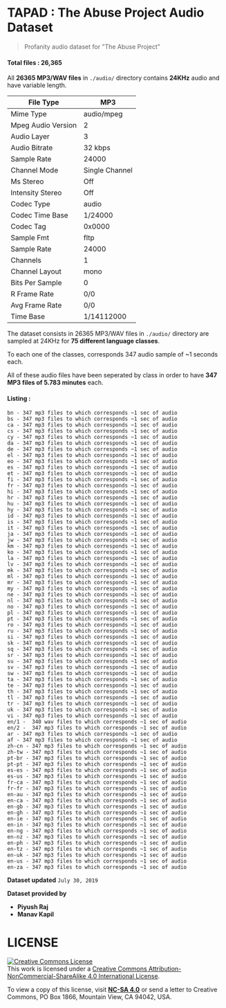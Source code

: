 # TAPAD : The Abuse Project Audio Dataset
> Profanity audio dataset for "The Abuse Project"

#### Total files : ‭26,365‬

All **26365 MP3/WAV files** in `./audio/` directory contains **24KHz** audio and have variable length.


| File Type          | MP3            |
|--------------------|----------------|
| Mime Type          | audio/mpeg     |
| Mpeg Audio Version | 2              |
| Audio Layer        | 3              |
| Audio Bitrate      | 32 kbps        |
| Sample Rate        | 24000          |
| Channel Mode       | Single Channel |
| Ms Stereo          | Off            |
| Intensity Stereo   | Off            |
| Codec Type         | audio          |
| Codec Time Base    | 1/24000        |
| Codec Tag          | 0x0000         |
| Sample Fmt         | fltp           |
| Sample Rate        | 24000          |
| Channels           | 1              |
| Channel Layout     | mono           |
| Bits Per Sample    | 0              |
| R Frame Rate       | 0/0            |
| Avg Frame Rate     | 0/0            |
| Time Base          | 1/14112000     |


The dataset consists in 26365 MP3/WAV files in `./audio/` directory are sampled at 24KHz for **75 different language classes**.

To each one of the classes, corresponds 347 audio sample of ~1 seconds each.

All of these audio files have been seperated by class in order to have **347 MP3 files of 5.783 minutes** each.

#### Listing :

```
bn - 347 mp3 files to which corresponds ~1 sec of audio
bs - 347 mp3 files to which corresponds ~1 sec of audio
ca - 347 mp3 files to which corresponds ~1 sec of audio
cs - 347 mp3 files to which corresponds ~1 sec of audio
cy - 347 mp3 files to which corresponds ~1 sec of audio
da - 347 mp3 files to which corresponds ~1 sec of audio
de - 347 mp3 files to which corresponds ~1 sec of audio
el - 347 mp3 files to which corresponds ~1 sec of audio
eo - 347 mp3 files to which corresponds ~1 sec of audio
es - 347 mp3 files to which corresponds ~1 sec of audio
et - 347 mp3 files to which corresponds ~1 sec of audio
fi - 347 mp3 files to which corresponds ~1 sec of audio
fr - 347 mp3 files to which corresponds ~1 sec of audio
hi - 347 mp3 files to which corresponds ~1 sec of audio
hr - 347 mp3 files to which corresponds ~1 sec of audio
hu - 347 mp3 files to which corresponds ~1 sec of audio
hy - 347 mp3 files to which corresponds ~1 sec of audio
id - 347 mp3 files to which corresponds ~1 sec of audio
is - 347 mp3 files to which corresponds ~1 sec of audio
it - 347 mp3 files to which corresponds ~1 sec of audio
ja - 347 mp3 files to which corresponds ~1 sec of audio
jw - 347 mp3 files to which corresponds ~1 sec of audio
km - 347 mp3 files to which corresponds ~1 sec of audio
ko - 347 mp3 files to which corresponds ~1 sec of audio
la - 347 mp3 files to which corresponds ~1 sec of audio
lv - 347 mp3 files to which corresponds ~1 sec of audio
mk - 347 mp3 files to which corresponds ~1 sec of audio
ml - 347 mp3 files to which corresponds ~1 sec of audio
mr - 347 mp3 files to which corresponds ~1 sec of audio
my - 347 mp3 files to which corresponds ~1 sec of audio
ne - 347 mp3 files to which corresponds ~1 sec of audio
nl - 347 mp3 files to which corresponds ~1 sec of audio
no - 347 mp3 files to which corresponds ~1 sec of audio
pl - 347 mp3 files to which corresponds ~1 sec of audio
pt - 347 mp3 files to which corresponds ~1 sec of audio
ro - 347 mp3 files to which corresponds ~1 sec of audio
ru - 347 mp3 files to which corresponds ~1 sec of audio
si - 347 mp3 files to which corresponds ~1 sec of audio
sk - 347 mp3 files to which corresponds ~1 sec of audio
sq - 347 mp3 files to which corresponds ~1 sec of audio
sr - 347 mp3 files to which corresponds ~1 sec of audio
su - 347 mp3 files to which corresponds ~1 sec of audio
sv - 347 mp3 files to which corresponds ~1 sec of audio
sw - 347 mp3 files to which corresponds ~1 sec of audio
ta - 347 mp3 files to which corresponds ~1 sec of audio
te - 347 mp3 files to which corresponds ~1 sec of audio
th - 347 mp3 files to which corresponds ~1 sec of audio
tl - 347 mp3 files to which corresponds ~1 sec of audio
tr - 347 mp3 files to which corresponds ~1 sec of audio
uk - 347 mp3 files to which corresponds ~1 sec of audio
vi - 347 mp3 files to which corresponds ~1 sec of audio
en/1 -  340 wav files to which corresponds ~1 sec of audio
en/2 -  347 mp3 files to which corresponds ~1 sec of audio
ar - 347 mp3 files to which corresponds ~1 sec of audio
af - 347 mp3 files to which corresponds ~1 sec of audio
zh-cn - 347 mp3 files to which corresponds ~1 sec of audio
zh-tw - 347 mp3 files to which corresponds ~1 sec of audio
pt-br - 347 mp3 files to which corresponds ~1 sec of audio
pt-pt - 347 mp3 files to which corresponds ~1 sec of audio
es-es - 347 mp3 files to which corresponds ~1 sec of audio
es-us - 347 mp3 files to which corresponds ~1 sec of audio
fr-ca - 347 mp3 files to which corresponds ~1 sec of audio
fr-fr - 347 mp3 files to which corresponds ~1 sec of audio
en-au - 347 mp3 files to which corresponds ~1 sec of audio
en-ca - 347 mp3 files to which corresponds ~1 sec of audio
en-gb - 347 mp3 files to which corresponds ~1 sec of audio
en-gh - 347 mp3 files to which corresponds ~1 sec of audio
en-ie - 347 mp3 files to which corresponds ~1 sec of audio
en-in - 347 mp3 files to which corresponds ~1 sec of audio
en-ng - 347 mp3 files to which corresponds ~1 sec of audio
en-nz - 347 mp3 files to which corresponds ~1 sec of audio
en-ph - 347 mp3 files to which corresponds ~1 sec of audio
en-tz - 347 mp3 files to which corresponds ~1 sec of audio
en-uk - 347 mp3 files to which corresponds ~1 sec of audio
en-us - 347 mp3 files to which corresponds ~1 sec of audio
en-za - 347 mp3 files to which corresponds ~1 sec of audio
```


**Dataset updated** `July 30, 2019`

**Dataset provided by**

* **Piyush Raj**
* **Manav Kapil**

# LICENSE

<a rel="license" href="http://creativecommons.org/licenses/by-nc-sa/4.0/"><img alt="Creative Commons License" style="border-width:0" src="https://i.creativecommons.org/l/by-nc-sa/4.0/88x31.png" /></a><br />This work is licensed under a <a rel="license" href="http://creativecommons.org/licenses/by-nc-sa/4.0/">Creative Commons Attribution-NonCommercial-ShareAlike 4.0 International License</a>.

To view a copy of this license, visit **[NC-SA 4.0](LICENSE.md)** or send a letter to Creative Commons, PO Box 1866, Mountain View, CA 94042, USA.